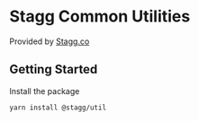 # Stagg Common Utilities

Provided by [Stagg.co](https://stagg.co)

## Getting Started

Install the package

```
yarn install @stagg/util
```
